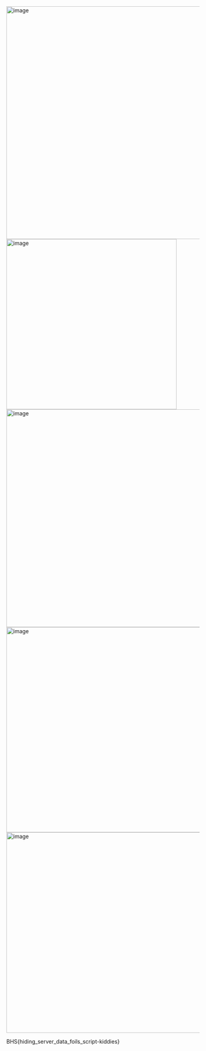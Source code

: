 <img width="607" alt="image" src="https://github.com/user-attachments/assets/91a8f05e-48fd-4243-9933-793228400212" />

<img width="444" alt="image" src="https://github.com/user-attachments/assets/53f7e356-3f36-416b-adde-fb1cea789a2d" />

<img width="568" alt="image" src="https://github.com/user-attachments/assets/f0c13afd-31f7-4aec-84eb-278a5b459d64" />

<img width="535" alt="image" src="https://github.com/user-attachments/assets/d9a0388a-9e57-4b30-a8bc-220545c1386a" />

<img width="523" alt="image" src="https://github.com/user-attachments/assets/76d3afb0-9c50-42f2-b6bd-a307df5ba54a" />

BHS{hiding_server_data_foils_script-kiddies}
